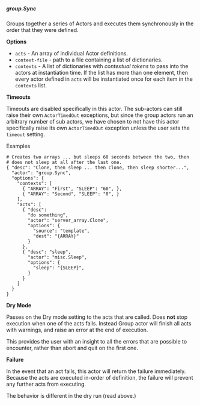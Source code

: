 ##### group.Sync

Groups together a series of Actors and executes them synchronously
in the order that they were defined.

**Options**

  * `acts` - An array of individual Actor definitions.
  * `context-file` - path to a file containing a list of dictionaries.
  * `contexts` - A list of dictionaries with _contextual tokens_ to pass into
    the actors at instantiation time. If the list has more than one element,
    then every actor defined in `acts` will be instantiated once for each item
    in the `contexts` list.

**Timeouts**

Timeouts are disabled specifically in this actor. The sub-actors can still
raise their own `ActorTimedOut` exceptions, but since the group actors run an
arbitrary number of sub actors, we have chosen to not have this actor
specifically raise its own `ActorTimedOut` exception unless the user sets the
`timeout` setting.

Examples

    # Creates two arrays ... but sleeps 60 seconds between the two, then
    # does not sleep at all after the last one.
    { "desc": "Clone, then sleep ... then clone, then sleep shorter...",
      "actor": "group.Sync",
      "options": {
        "contexts": [
          { "ARRAY": "First", "SLEEP": "60", },
          { "ARRAY": "Second", "SLEEP": "0", }
        ],
        "acts": [
          { "desc":
            "do something",
            "actor": "server_array.Clone",
            "options": {
              "source": "template",
              "dest": "{ARRAY}"
            }
          },
          { "desc": "sleep",
            "actor": "misc.Sleep",
            "options": {
              "sleep": "{SLEEP}",
            }
          }
        ]
      }
    }

**Dry Mode**

Passes on the Dry mode setting to the acts that are called. Does **not** stop
execution when one of the acts fails. Instead Group actor will finish all acts
with warnings, and raise an error at the end of execution.

This provides the user with an insight to all the errors that are possible to
encounter, rather than abort and quit on the first one.

**Failure**

In the event that an act fails, this actor will return the failure immediately.
Because the acts are executed in-order of definition, the failure will
prevent any further acts from executing.

The behavior is different in the dry run (read above.)
